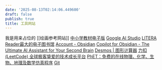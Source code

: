 ```yaml
---
date: '2025-08-13T02:14:06.449600'
draft: false
publish: true
title: 工具网站
---
```


我是用来占位的
[[绘画参考网站]]
[中小学教材电子版](https://jc.pep.com.cn/)
[Google AI Studio](https://aistudio.google.com/prompts/1HY2OsR69zm6RFf6joE-8m-ClrLGxpg-K)
[LITERA Reader最大的电子图书馆](https://litera-reader.com/)
[Account - Obsidian](https://obsidian.md/account/sync)
[Copilot for Obsidian - The Ultimate AI Assistant for Your Second Brain](https://www.obsidiancopilot.com/en)
[Desmos | 图形计算器](https://www.desmos.com/calculator?lang=zh-CN)
[力扣 (LeetCode) 全球极客挚爱的技术成长平台](https://leetcode.cn/)
[PhET：免费的在线物理、化学、生物、地理及数学仿真程序](https://phet.colorado.edu/zh_CN/)
[Git](https://git-scm.com/book/en/v2)